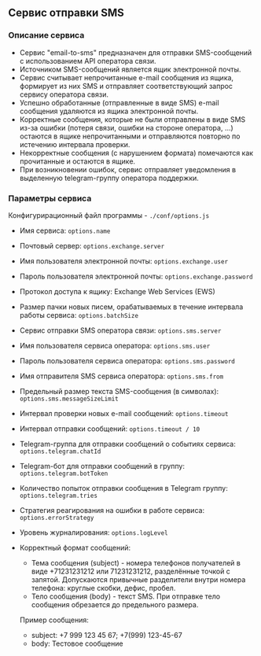 ## Сервис отправки SMS

### Описание сервиса
- Сервис "email-to-sms" предназначен для отправки SMS-сообщений с использованием API оператора связи.
- Источником SMS-сообщений является ящик электронной почты.
- Сервис считывает непрочитанные e-mail сообщения из ящика, формирует из них SMS и отправляет соответствующий запрос сервису оператора связи.
- Успешно обработанные (отправленные в виде SMS) e-mail сообщения удаляются из ящика электронной почты.
- Корректные сообщения, которые не были отправлены в виде SMS из-за ошибки (потеря связи, ошибки на стороне оператора, ...)
остаются в ящике непрочитанными и отправляются повторно по истечению интервала проверки.
- Некорректные сообщения (с нарушением формата) помечаются как прочитанные и остаются в ящике.
- При возникновении ошибок, сервис отправляет уведомления в выделенную telegram-группу оператора поддержки.

### Параметры сервиса
Конфигурирационный файл программы - `./conf/options.js`
- Имя сервиса: `options.name`
- Почтовый сервер: `options.exchange.server`
- Имя пользователя электронной почты: `options.exchange.user`
- Пароль пользователя электронной почты: `options.exchange.password`
- Протокол доступа к ящику: Exchange Web Services (EWS)
- Размер пачки новых писем, орабатываемых в течение интервала работы сервиса: `options.batchSize`
- Сервис отправки SMS оператора связи: `options.sms.server`
- Имя пользователя сервиса оператора: `options.sms.user`
- Пароль пользователя сервиса оператора: `options.sms.password`
- Имя отправителя SMS сервиса оператора: `options.sms.from`
- Предельный размер текста SMS-сообщения (в символах): `options.sms.messageSizeLimit`
- Интервал проверки новых e-mail сообщений: `options.timeout`
- Интервал отправки сообщений: `options.timeout / 10`
- Telegram-группа для отправки сообщений о событиях сервиса: `options.telegram.chatId`
- Telegram-бот для отправки сообщений в группу: `options.telegram.botToken`
- Количество попыток отправки сообщения в Telegram группу: `options.telegram.tries`
- Стратегия реагирования на ошибки в работе сервиса: `options.errorStrategy`
- Уровень журналирования: `options.logLevel`
- Корректный формат сообщений:
  - Тема сообщения (subject) - номера телефонов получателей в виде +71231231212 или 71231231212, разделённые точкой с запятой.
    Допускаются привычные разделители внутри номера телефона: круглые скобки, дефис, пробел.
  - Тело сообщения (body) - текст SMS. При отправке тело сообщения обрезается до предельного размера.

  Пример сообщения:
  - subject: +7 999 123 45 67; +7(999) 123-45-67
  - body: Тестовое сообщение
